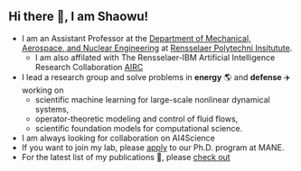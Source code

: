 ## Hi there 👋, I am Shaowu!

- I am an Assistant Professor at the [Department of Mechanical, Aerospace, and Nuclear Engineering](https://mane.rpi.edu/) at [Rensselaer Polytechni Insitutute](https://www.rpi.edu/).
  - I am also affilated with The Rensselaer-IBM Artificial Intelligence Research Collaboration [AIRC](https://airc.rpi.edu/people/faculty)
- I lead a research group and solve problems in **energy** :earth_americas: and **defense** :airplane: working on
  - scientific machine learning for large-scale nonlinear dynamical systems,
  - operator-theoretic modeling and control of fluid flows, 
  - scientific foundation models for computational science. 
- I am always looking for collaboration on AI4Science
- If you want to join my lab, please [apply](https://apply.rpi.edu/apply/) to our Ph.D. program at MANE.
- For the latest list of my publications :page_with_curl:, please [check out](https://scholar.google.com/citations?user=VOv3F18AAAAJ&hl=en)

<!--
**pswpswpsw/pswpswpsw** is a ✨ _special_ ✨ repository because its `README.md` (this file) appears on your GitHub profile.

Here are some ideas to get you started:

- 🔭 I’m currently working on ...
- 🌱 I’m currently learning ...
- 👯 I’m looking to collaborate on ...
- 🤔 I’m looking for help with ...
- 💬 Ask me about ...
- 📫 How to reach me: ...
- 😄 Pronouns: ...
- ⚡ Fun fact: ...
-->
